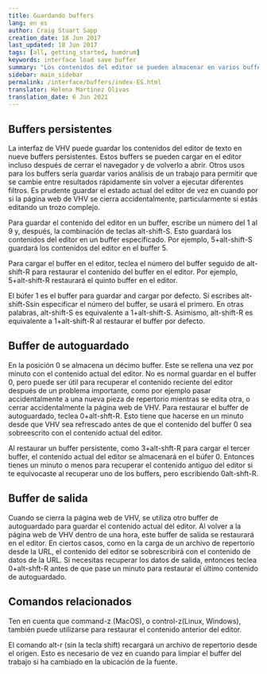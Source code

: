 ```yaml
---
title: Guardando buffers
lang: en es
author: Craig Stuart Sapp
creation_date: 18 Jun 2017
last_updated: 18 Jun 2017
tags: [all, getting_started, humdrum]
keywords: interface load save buffer
summary: "Los contenidos del editor se pueden almacenar en varios buffers persistentes y temporales."
sidebar: main_sidebar
permalink: /interface/buffers/index-ES.html
translator: Helena Martínez Olivas 
translation_date: 6 Jun 2021
---
```


## Buffers persistentes


La interfaz de VHV puede guardar los contenidos del editor de texto en nueve buffers persistentes.  Estos buffers se pueden cargar en el editor incluso después de cerrar el navegador y de volverlo a abrir.  Otros usos para los buffers sería guardar varios análisis de un trabajo para permitir que se cambie entre resultados rápidamente sin volver a ejecutar diferentes filtros.  Es prudente guardar el estado actual del editor de vez en cuando por si la página web de VHV se cierra accidentalmente, particularmente si estás editando un trozo complejo.

Para guardar el contenido del editor en un buffer, escribe un número del 1 al 9 y, después, la combinación de teclas <span class="keypress">alt-shift-S</span>.  Esto guardará los contenidos del editor en un buffer especificado.  Por ejemplo, <span class="keypress">5+alt-shift-S</span> guardará los contenidos del editor en el buffer 5.


Para cargar el buffer en el editor, teclea el número del buffer seguido de <span class="keypress">alt-shift-R</span> para restaurar el contenido del buffer en el editor.  Por ejemplo, <span class="keypress">5+alt-shift-R</span> restaurará el quinto buffer en el editor.

El búfer 1 es el buffer para guardar and cargar por defecto.  Si escribes <span class="keypress">alt-shift-S</span>sin especificar el número del buffer, se usará el primero.  En otras palabras, <span class="keypress">alt-shift-S</span> es equivalente a <span class="keypress">1+alt-shift-S</span>.  Asimismo, <span class="keypress">alt-shift-R</span> es equivalente a <span class="keypress">1+alt-shift-R</span> al restaurar el buffer por defecto.



## Buffer de autoguardado


En la posición 0 se almacena un décimo buffer.  Este se rellena una vez por minuto con el contenido actual del editor.   No es normal guardar en el buffer 0, pero puede ser útil para recuperar el contenido reciente del editor después de un problema importante, como por ejemplo pasar accidentalmente a una nueva pieza de repertorio mientras se edita otra, o cerrar accidentalmente la página web de VHV.  Para restaurar el buffer de autoguardado, teclea <span class="keypress">0+alt-shft-R</span>.   Esto tiene que hacerse en un minuto desde que VHV sea refrescado antes de que el contenido del buffer 0 sea sobreescrito con el contenido actual del editor.


Al restaurar un buffer persistente, como <span class="keypress">3+alt-shft-R</span> para cargar el tercer buffer, el contenido actual del editor se almacenará en el búfer 0.  Entonces tienes un minuto o menos para recuperar el contenido antiguo del editor si te equivocaste al recuperar uno de los buffers, pero escribiendo <span class="keypress">0alt-shft-R</span>.


## Buffer de salida


Cuando se cierra la página web de VHV, se utiliza otro buffer de autoguardado para guardar el contenido actual del editor.  Al volver a la página web de VHV dentro de una hora, este buffer de salida se restaurará en el editor.  En ciertos casos, como en la carga de un archivo de repertorio desde la URL, el contenido del editor se sobrescribirá con el contenido de datos de la URL.  Si necesitas recuperar los datos de salida, entonces teclea <span class="keypress">0+alt-shft-R</span> antes de que pase un minuto para restaurar el último contenido de autoguardado.


## Comandos relacionados


Ten en cuenta que <span class="keypress">command-z</span> (MacOS), o <span class="keypress">control-z</span>(Linux, Windows), también puede utilizarse para restaurar el contenido anterior del editor.

El comando <span class="keypress">alt-r</span> (sin la tecla shift) recargará un archivo de repertorio desde el origen.   Esto es necesario de vez en cuando para limpiar el buffer del trabajo si ha cambiado en la ubicación de la fuente.

